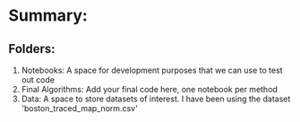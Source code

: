 # Summary:

## Folders:
1. Notebooks: A space for development purposes that we can use to test out code
2. Final Algorithms: Add your final code here, one notebook per method
3. Data: A space to store datasets of interest. I have been using the dataset 'boston_traced_map_norm.csv'
